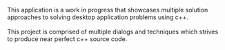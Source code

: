 This application is a work in progress that  showcases multiple solution approaches to solving desktop application problems using c++.<br><br>
This project is comprised of multiple dialogs and techniques which strives to produce near perfect c++ source code.

